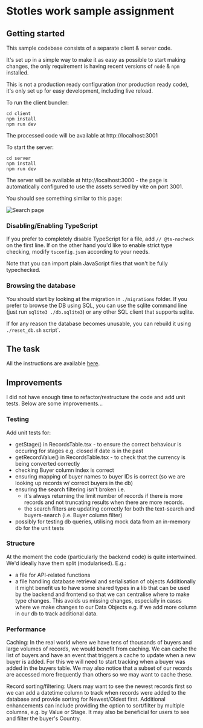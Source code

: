 # Stotles work sample assignment

## Getting started

This sample codebase consists of a separate client & server code.

It's set up in a simple way to make it as easy as possible to start making changes,
the only requirement is having recent versions of `node` & `npm` installed.

This is not a production ready configuration (nor production ready code),
it's only set up for easy development, including live reload.

To run the client bundler:

```
cd client
npm install
npm run dev
```

The processed code will be available at http://localhost:3001

To start the server:

```
cd server
npm install
npm run dev
```

The server will be available at http://localhost:3000 - the page is automatically configured
to use the assets served by vite on port 3001.

You should see something similar to this page:

![Search page](./screenshot.png)

### Disabling/Enabling TypeScript

If you prefer to completely disable TypeScript for a file, add `// @ts-nocheck` on the first line.
If on the other hand you'd like to enable strict type checking, modify `tsconfig.json` according to your needs.

Note that you can import plain JavaScript files that won't be fully typechecked.

### Browsing the database

You should start by looking at the migration in `./migrations` folder.
If you prefer to browse the DB using SQL, you can use the sqlite command line (just run `sqlite3 ./db.sqlite3`)
or any other SQL client that supports sqlite.

If for any reason the database becomes unusable, you can rebuild it using `./reset_db.sh` script`.

## The task

All the instructions are available [here](https://www.notion.so/stotles/Full-stack-software-engineer-work-sample-assignment-ae7c64e08f2a42a097d16cee4bc661fc).


## Improvements
I did not have enough time to refactor/restructure the code and add unit tests. Below are some improvements...

### Testing
Add unit tests for:
* getStage() in RecordsTable.tsx - to ensure the correct behaviour is occuring for stages e.g. closed if date is in the past
* getRecordValue() in RecordsTable.tsx - to check that the currency is being converted correctly
* checking Buyer column index is correct
* ensuring mapping of buyer names to buyer IDs is correct (so we are looking up records w/ correct buyers in the db)
* ensuring the search filtering isn't broken i.e.
    - it's always returning the limit number of records if there is more records and not truncating results when there are more records.
    - the search filters are updating correctly for both the text-search and buyers-search (i.e. Buyer column filter)
* possibly for testing db queries, utilising mock data from an in-memory db for the unit tests

### Structure
At the moment the code (particularly the backend code) is quite intertwined. We'd ideally have them split (modularised). E.g.:
* a file for API-related functions 
* a file handling database retrieval and serialisation of objects
Additionally it might benefit us to have some shared types in a lib that can be used by the backend and frontend so that we can centralise where to make type changes. This avoids us missing changes, especially in cases where we make changes to our Data Objects e.g. if we add more column in our db to track additional data.

### Performance
Caching:
In the real world where we have tens of thousands of buyers and large volumes of records, we would benefit from caching. 
We can cache the list of buyers and have an event that triggers a cache to update when a new buyer is added. For this we will need to start tracking when a buyer was added in the buyers table. We may also notice that a subset of our records are accessed more frequently than others so we may want to cache these.

Record sorting/filtering:
Users may want to see the newest records first so we can add a datetime column to track when records were added to the database and provide sorting for Newest/Oldest first. 
Additional enhancements can include providing the option to sort/filter by multiple columns, e.g. by Value or Stage. It may also be beneficial for users to see and filter the buyer's Country.
